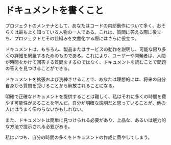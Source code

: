 # ドキュメントを書くこと

プロジェクトのメンテナとして、あなたはコードの内部動作について多く、おそらくは最もよく知っている人物の一人である。これは、質問に答える際に役立ち、プロジェクトとその仕組みを文書化する際にはさらに役立つ。

ドキュメントは、もちろん、製品またはサービスの動作を説明し、可能な限り多くの詳細を網羅するためのものである。これにより、ユーザーや開発者は、人間が時間をかけて回答する質問をするのではなく、ドキュメントを読むことで問題の答えを見つけることができる。

ドキュメントを拡張および洗練させることで、あなたは理想的には、将来の自分自身から質問を受けることから解放されることになる。

明確で正確なドキュメントを提供することは難しく、私はそれに多くの時間を費やす可能性があることを学んだ。自分が明確な説明だと思っていることが、他の人にはうまく伝わらないかもしれない。

また、ドキュメントは簡単に見つけられる必要があり、上品な、あるいは魅力的な方法で提示される必要がある。

私はいつも、自分の時間の多くをドキュメントの作成に費やしてしまう。


